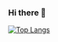 ### Hi there 👋


[![Top Langs](https://github-readme-stats.vercel.app/api/top-langs/?username=crasdok)](https://github.com/anuraghazra/github-readme-stats)
<!--
**crasdok/crasdok** is a ✨ _special_ ✨ repository because its `README.md` (this file) appears on your GitHub profile.

Here are some ideas to get you started:

- 🔭 I’m currently working on ...
- 🌱 I’m currently learning ...
- 👯 I’m looking to collaborate on ...
- 🤔 I’m looking for help with ...
- 💬 Ask me about ...
- 📫 How to reach me: ...
- 😄 Pronouns: ...
- ⚡ Fun fact: ...
-->
